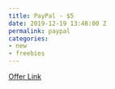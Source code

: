 ```yaml
---
title: PayPal - $5
date: 2019-12-19 13:48:00 Z
permalink: paypal
categories:
- new
- freebies
---
```


[Offer Link](https://www.paypal.com/us/webapps/mpp/offers?view=details&offerId=LSMLJ46VGJA3N)